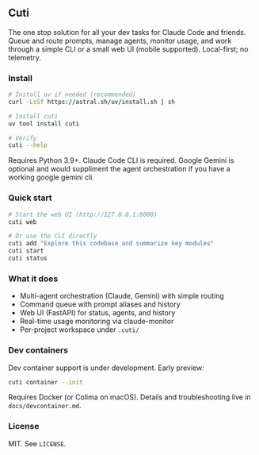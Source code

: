 ## Cuti

The one stop solution for all your dev tasks for Claude Code and friends. Queue and route prompts, manage agents, monitor usage, and work through a simple CLI or a small web UI (mobile supported). Local-first; no telemetry.

### Install

```bash
# Install uv if needed (recommended)
curl -LsSf https://astral.sh/uv/install.sh | sh

# Install cuti
uv tool install cuti

# Verify
cuti --help
```

Requires Python 3.9+. Claude Code CLI is required. Google Gemini is optional and would suppliment the agent orchestration if you have a working google gemini cli.

### Quick start

```bash
# Start the web UI (http://127.0.0.1:8000)
cuti web

# Or use the CLI directly
cuti add "Explore this codebase and summarize key modules"
cuti start
cuti status
```

### What it does

- Multi-agent orchestration (Claude, Gemini) with simple routing
- Command queue with prompt aliases and history
- Web UI (FastAPI) for status, agents, and history
- Real-time usage monitoring via claude-monitor
- Per-project workspace under `.cuti/`

### Dev containers

Dev container support is under development. Early preview:

```bash
cuti container --init
```

Requires Docker (or Colima on macOS). Details and troubleshooting live in `docs/devcontainer.md`.

### License

MIT. See `LICENSE`.
